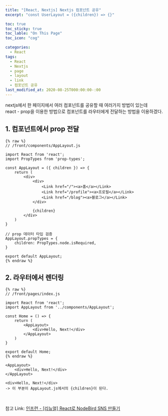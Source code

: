 ```yaml
---
title: "[React, Nextjs] Nextjs 컴포넌트 공유"
excerpt: "const UserLayout = ({children}) => {}"

toc: true
toc_sticky: true
toc_lable: "On This Page"
toc_icon: "cog"

categories:
  - React
tags:
  - React
  - Nextjs
  - page
  - layout
  - link
  - 컴포넌트 공유
last_modified_at: 2020-08-25T000:00:00-:00
---
```


nextjs에서 한 페이지에서 여러 컴포넌트를 공유할 때 여러가지 방법이 있는데  
react - prop을 이용한 방법으로 컴포넌트를 라우터에게 전달하는 방법을 이용하겠다.

## 1. 컴포넌트에서 prop 전달

```react
{% raw %}
// /front/components/AppLayout.js

import React from 'react';
import PropTypes from 'prop-types';

const AppLayout = ({ children }) => {
    return (
        <div>
            <div>
                <Link href="/"><a>홈</a></Link>
                <Link href="/profile"><a>프로필</a></Link>
                <Link href="/blog"><a>블로그</a></Link>
            </div>

            {children}
        </div>
    )
}

// prop 데이터 타입 검증
AppLayout.propTypes = {
    children: PropTypes.node.isRequired,
}

export default AppLayout;
{% endraw %}
```

## 2. 라우터에서 렌더링

```react
{% raw %}
// /front/pages/index.js

import React from 'react';
import AppLayout from '../components/AppLayout';

const Home = () => {
    return (
        <AppLayout>
            <div>Hello, Next!</div>
        </AppLayout>
    )
}

export default Home;
{% endraw %}
```

```react
<AppLayout>
    <div>Hello, Next!</div>
</AppLayout>

<div>Hello, Next!</div>
-> 이 부분이 AppLayout.js에서의 {children}이 된다.
```

<br />

참고 Link: [인프런 - [리뉴얼] React로 NodeBird SNS 만들기][link]

[link]: https://www.inflearn.com/course/%EB%85%B8%EB%93%9C%EB%B2%84%EB%93%9C-%EB%A6%AC%EC%95%A1%ED%8A%B8-%EB%A6%AC%EB%89%B4%EC%96%BC "Go"
